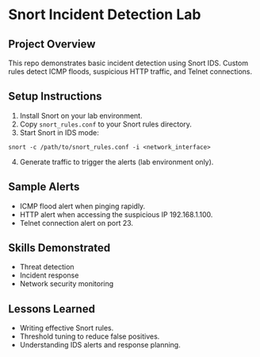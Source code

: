 # Snort Incident Detection Lab

## Project Overview
This repo demonstrates basic incident detection using Snort IDS. Custom rules detect ICMP floods, suspicious HTTP traffic, and Telnet connections.

## Setup Instructions
1. Install Snort on your lab environment.
2. Copy `snort_rules.conf` to your Snort rules directory.
3. Start Snort in IDS mode:
```
snort -c /path/to/snort_rules.conf -i <network_interface>
```
4. Generate traffic to trigger the alerts (lab environment only).

## Sample Alerts
- ICMP flood alert when pinging rapidly.
- HTTP alert when accessing the suspicious IP 192.168.1.100.
- Telnet connection alert on port 23.

## Skills Demonstrated
- Threat detection
- Incident response
- Network security monitoring

## Lessons Learned
- Writing effective Snort rules.
- Threshold tuning to reduce false positives.
- Understanding IDS alerts and response planning.